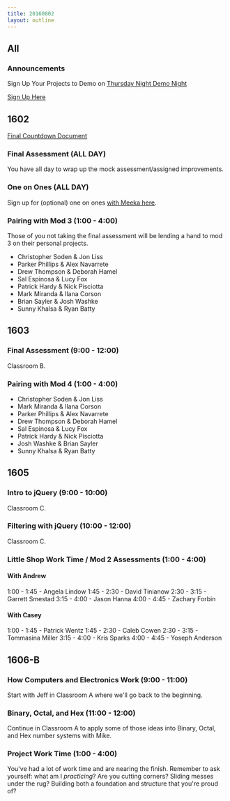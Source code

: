 ```yaml
---
title: 20160802
layout: outline
---
```


## All

### Announcements

Sign Up Your Projects to Demo on [Thursday Night Demo Night](http://www.meetup.com/Turing-Community-Events/events/232879633/)

[Sign Up Here](https://goo.gl/forms/xFnaV0Ms1ZSGC9Wn2)

## 1602

[Final Countdown Document](https://gist.github.com/rrgayhart/35784c39bc7dcb8561fcbd68ef34c98f)

### Final Assessment (ALL DAY)

You have all day to wrap up the mock assessment/assigned improvements.

### One on Ones (ALL DAY)

Sign up for (optional) one on ones [with Meeka here](https://public.etherpad-mozilla.org/p/instructor-pairing).

### Pairing with Mod 3 (1:00 - 4:00)

Those of you not taking the final assessment will be lending a hand to mod 3
on their personal projects.

- Christopher Soden & Jon Liss
- Parker Phillips & Alex Navarrete
- Drew Thompson & Deborah Hamel
- Sal Espinosa & Lucy Fox
- Patrick Hardy & Nick Pisciotta
- Mark Miranda & Ilana Corson
- Brian Sayler & Josh Washke
- Sunny Khalsa & Ryan Batty

## 1603

### Final Assessment (9:00 - 12:00)

Classroom B.

### Pairing with Mod 4 (1:00 - 4:00)

- Christopher Soden & Jon Liss
- Mark Miranda & Ilana Corson
- Parker Phillips & Alex Navarrete
- Drew Thompson & Deborah Hamel
- Sal Espinosa & Lucy Fox
- Patrick Hardy & Nick Pisciotta
- Josh Washke & Brian Sayler
- Sunny Khalsa & Ryan Batty

## 1605

### Intro to jQuery (9:00 - 10:00)

Classroom C.

### Filtering with jQuery (10:00 - 12:00)

Classroom C.

### Little Shop Work Time / Mod 2 Assessments (1:00 - 4:00)

#### With Andrew

1:00 - 1:45 - Angela Lindow
1:45 - 2:30 - David Tinianow
2:30 - 3:15 - Garrett Smestad
3:15 - 4:00 - Jason Hanna
4:00 - 4:45 - Zachary Forbin

#### With Casey

1:00 - 1:45 - Patrick Wentz
1:45 - 2:30 - Caleb Cowen
2:30 - 3:15 - Tommasina Miller
3:15 - 4:00 - Kris Sparks
4:00 - 4:45 - Yoseph Anderson

## 1606-B

### How Computers and Electronics Work (9:00 - 11:00)

Start with Jeff in Classroom A where we'll go back to the beginning.

### Binary, Octal, and Hex (11:00 - 12:00)

Continue in Classroom A to apply some of those ideas into Binary, Octal, and
Hex number systems with Mike.

### Project Work Time (1:00 - 4:00)

You've had a lot of work time and are nearing the finish. Remember to ask
yourself: what am I *practicing*? Are you cutting corners? Sliding messes under
the rug? Building both a foundation and structure that you're proud of?
